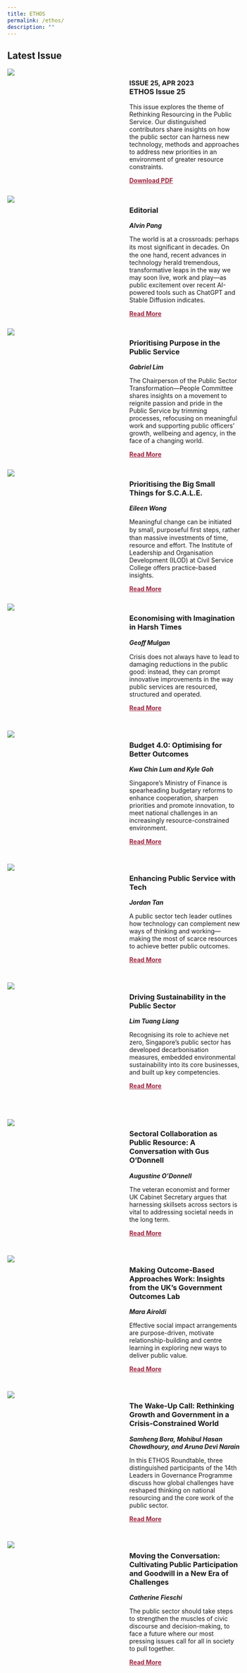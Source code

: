 ```yaml
---
title: ETHOS
permalink: /ethos/
description: ""
---
```

<style>
    table
    { 
    border-collapse: separate; 
    border-spacing: 30px 10px;
    }	
    
    .text
    {
        width:50%;
    }
    
    .img1 img
    {
    margin-top:25px;	
    }	
    
    .img img
    {
    margin-top:15px;	
    }		
        
        
    .cat
    {
        font-size: 15px;
    }
        
    td
    {
        border-style : hidden!important;
    }
        
    
    #editorial,#section-1,#section-2,#section-3,#section-4,#section-5,#section-6,#section-7,#section-8,#section-9
    {
        border-bottom: 0.5px solid black;
    }
    
    
        
    .button1 a
    {
        color: #9f2943;
        font-weight:bold;
    }
        
    .grid-container {
        display: grid;
        grid-template-columns: 50% 50%;
        grid-column-gap: 5%;
        margin-bottom: 5%;

    }       

    @media only screen and (max-width: 600px) {
        .grid-container {
            display: block;
        }
    }
        
</style>
    
    
    
<h2>Latest Issue</h2>
<div class="grid-container">
    <div><img src="/images/Ethos_Images/Ethos_Issue_25/ethosissue25.jpg"></div>
    <div><h3><span class="cat">ISSUE 25, APR 2023</span>
        <br>ETHOS Issue 25</h3>	
        <p>This issue explores the theme of Rethinking Resourcing in the Public Service. Our distinguished contributors share insights on how the public sector can harness new technology, methods and approaches to address new priorities in an environment of greater resource constraints.</p>   
         <div class="button1"><a target="_blank" href="https://go.gov.sg/ethos-issue-25">Download PDF</a></div>
    </div>
</div>
<div class="grid-container">
    <div><img src="/images/Landing_Banner_Images/tile_editorial.jpg"></div>
    <div><h3>Editorial </h3>
        <b><i>Alvin Pang</i></b>   
        <p>	
        The world is at a crossroads: perhaps its most signiﬁcant in decades. On the one hand, recent advances in technology herald tremendous, transformative leaps in the way we may soon live, work and play—as public excitement over recent AI-powered tools such as ChatGPT and Stable Diffusion indicates.
        </p>	   
    <div class="button1"><a href="/ethos-issue-25/editorial/">Read More</a></div> </div>
</div>
<div class="grid-container">
    <div><img src="/images/Cropped_images/Ethos_Issue_25/Print25_02.jpg"></div>
    <div><h3>Prioritising Purpose in the Public Service</h3>
        <b><i>Gabriel Lim</i></b>  
        <p>	
        The Chairperson of  the Public Sector Transformation—People Committee shares insights on a movement to reignite passion and pride in the Public Service by trimming processes, refocusing on meaningful work and supporting public officers’ growth, wellbeing and agency, in the face of a changing world.
        </p>	        
<div class="button1"><a href="/ethos-issue-25/prioritising-purpose-in-the-public-service/">Read More</a>
    </div></div>
</div>
<div class="grid-container">
    <div><img src="/images/Cropped_images/Ethos_Issue_25/Print25_03.jpg"></div>
    <div><h3>Prioritising the Big Small Things for S.C.A.L.E.</h3>
        <b><i>Eileen Wong</i></b>        
        <p>Meaningful change can be initiated by small, purposeful ﬁrst steps, rather than massive investments of time, resource and effort. The Institute of Leadership and Organisation Development (ILOD) at Civil Service College offers practice-based insights.</p>       
        <div class="button1"><a href="/ethos-issue-25/prioritising-the-big-small-things-for-scale/">Read More</a></div>
</div>
 </div>
   <div class="grid-container">
    <div><img src="/images/Cropped_images/Ethos_Issue_25/Print25_04.jpg"></div>
    <div>
        <h3>Economising with Imagination in Harsh Times</h3>
        <b><i>Geoﬀ Mulgan</i></b>        
        <p> Crisis does not always have to lead to damaging reductions in the public good: instead, they can prompt innovative improvements in the way public services are resourced, structured and operated. 
        </p>       
<div class="button1"><a href="/ethos-issue-25/economising-with-imagination-in-harsh-times/">Read More</a></div>
		<br>
</div>
 </div>
<div class="grid-container">
    <div><img src="/images/Cropped_images/Ethos_Issue_25/Print25_05.jpg"></div>
    <div><h3>Budget 4.0: Optimising for Better Outcomes</h3>
        <b><i>Kwa Chin Lum and Kyle Goh</i></b>        
        <p>Singapore’s Ministry of Finance is spearheading budgetary reforms to enhance cooperation, sharpen priorities and promote innovation, to meet national challenges in an increasingly resource-constrained environment.
        </p>	        
 <div class="button1"><a href="/ethos-issue-25/budget4point0-optimising-for-better-outcomes/">Read More</a>
        </div><br>
    </div>
</div>
<div class="grid-container">
    <div><img src="/images/Cropped_images/Ethos_Issue_25/Print25_06.jpg"></div>
    <div><h3>Enhancing Public Service with Tech</h3>
        <b><i>Jordan Tan</i></b>        
        <p>A public sector tech leader outlines how technology can complement new ways of thinking and working—making the most of scarce resources to achieve better public outcomes.</p>       
        <div class="button1"><a href="/ethos-issue-25/enhancing-public-service-with-tech/">Read More</a>
        </div>
        <br>
    </div>
</div>
<div class="grid-container">
    <div><img src="/images/Cropped_images/Ethos_Issue_25/Print25_07.jpg"></div>
    <div>
        <h3>Driving Sustainability in the Public Sector</h3>
        <b><i>Lim Tuang Liang</i></b>        
        <p>Recognising its role to achieve net zero, Singapore’s public sector has developed decarbonisation measures, embedded environmental sustainability into its core businesses, and built up key competencies.
        </p>	        
        <div class="button1"><a href="/ethos-issue-25/driving-sustainability-in-the-public-sector/">Read More</a>
        </div><br>
    </div>
</div>
<div class="grid-container">
    <div></div>
    <div></div>
</div>
<div class="grid-container">
    <div><img src="/images/Cropped_images/Ethos_Issue_25/Print25_08.jpg"></div>
    <div>
        <h3>Sectoral Collaboration as Public Resource: A Conversation with Gus O’Donnell </h3>
        <b><i>Augustine O’Donnell</i></b>        
        <p>The veteran economist and former UK Cabinet Secretary argues that harnessing skillsets across sectors is vital to addressing societal needs in the long term.</p>	
        
  <div class="button1"><a href="/ethos-issue-25/sectoral-collaboration-as-public-resource/">Read More</a>
        </div>
        <br>
    </div>
</div>
<div class="grid-container">
    <div><img src="/images/Cropped_images/Ethos_Issue_25/Print25_09.jpg"></div>
    <div>
        <h3>Making Outcome-Based Approaches Work:  Insights from the UK’s Government Outcomes Lab</h3>
        <b><i>Mara Airoldi</i></b>        
        <p>Effective social impact arrangements are purpose-driven, motivate relationship-building and centre learning in exploring new ways to deliver public value.
        </p>	
        
<div class="button1"><a href="/ethos-issue-25/making-outcome-based-approaches-work/">Read More</a></div><br>
    </div>
</div>
<div class="grid-container">
    <div><img src="/images/Cropped_images/Ethos_Issue_25/Print25_10.jpg"></div>
    <div>
        <h3>The Wake-Up Call: Rethinking Growth and Government in a  Crisis-Constrained World</h3>
        <b><i>Samheng Bora, Mohibul Hasan Chowdhoury, and Aruna Devi Narain</i></b>        
        <p>In this ETHOS Roundtable, three distinguished participants of the  14th Leaders in Governance Programme discuss how global challenges have reshaped thinking on national resourcing and the core work of the public sector.</p>
	
<div class="button1"><a href="/ethos-issue-25/rethinking-growth-and-government-in-a-crisis-constrained-world/">Read More</a>
        </div><br>
    </div>
</div>
<div class="grid-container">
    <div><img src="/images/Cropped_images/Ethos_Issue_25/Print25_11.jpg"></div>
    <div>
        <h3>Moving the Conversation: Cultivating Public Participation and Goodwill in a New Era of Challenges</h3>
        <b><i>Catherine Fieschi</i></b>        
        <p>The public sector should take steps to strengthen the muscles of civic discourse and decision-making, to face a future where our most pressing issues call for all in society to pull together.
        </p>	
        
<div class="button1"><a href="/ethos-issue-25/cultivating-public-participation-and-goodwill/">Read More</a></div><br>
    </div>
</div>